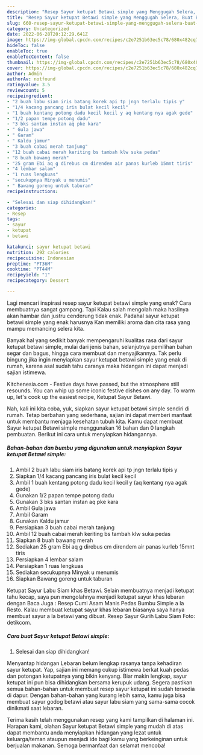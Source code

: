 ```yaml
---
description: "Resep Sayur ketupat Betawi simple yang Menggugah Selera, Buat Buka Puasa}"
title: "Resep Sayur ketupat Betawi simple yang Menggugah Selera, Buat Buka Puasa}"
slug: 660-resep-sayur-ketupat-betawi-simple-yang-menggugah-selera-buat-buka-puasa
category: Uncategorized
date: 2022-06-28T20:12:29.641Z
image: https://img-global.cpcdn.com/recipes/c2e7251b63ec5c78/680x482cq70/sayur-ketupat-betawi-simple-foto-resep-utama.jpg
hideToc: false
enableToc: true
enableTocContent: false
thumbnail: https://img-global.cpcdn.com/recipes/c2e7251b63ec5c78/680x482cq70/sayur-ketupat-betawi-simple-foto-resep-utama.jpg
cover: https://img-global.cpcdn.com/recipes/c2e7251b63ec5c78/680x482cq70/sayur-ketupat-betawi-simple-foto-resep-utama.jpg
author: Admin
authorAv: notfound
ratingvalue: 3.5
reviewcount: 5
recipeingredient:
- "2 buah labu siam iris batang korek api tp jngn terlalu tipis y"
- "1/4 kacang pancang iris bulat kecil kecil"
- "1 buah kentang potong dadu kecil kecil y aq kentang nya agak gede"
- "1/2 papan tempe potong dadu"
- "3 bks santan instan aq pke kara"
- " Gula jawa"
- " Garam"
- " Kaldu jamur"
- "3 buah cabai merah tanjung"
- "12 buah cabai merah keriting bs tambah klw suka pedas"
- "8 buah bawang merah"
- "25 gram Ebi aq g direbus cm direndem air panas kurleb 15mnt tiris"
- "4 lembar salam"
- "1 ruas lengkuas"
- "secukupnya Minyak u menumis"
- " Bawang goreng untuk taburan"
recipeinstructions:

- "Selesai dan siap dihidangkan!"
categories:
- Resep
tags:
- sayur
- ketupat
- betawi

katakunci: sayur ketupat betawi 
nutrition: 292 calories
recipecuisine: Indonesian
preptime: "PT36M"
cooktime: "PT44M"
recipeyield: "1"
recipecategory: Dessert

---
```



Lagi mencari inspirasi resep sayur ketupat betawi simple yang enak? Cara membuatnya sangat gampang. Tapi Kalau salah mengolah maka hasilnya akan hambar dan justru cenderung tidak enak. Padahal sayur ketupat betawi simple yang enak harusnya Kan memiliki aroma dan cita rasa yang mampu memancing selera kita.


Banyak hal yang sedikit banyak mempengaruhi kualitas rasa dari sayur ketupat betawi simple, mulai dari jenis bahan, selanjutnya pemilihan bahan segar dan bagus, hingga cara membuat dan menyajikannya. Tak perlu bingung jika ingin menyiapkan sayur ketupat betawi simple yang enak di rumah, karena asal sudah tahu caranya maka hidangan ini dapat menjadi sajian istimewa.

Kitchenesia.com - Festive days have passed, but the atmosphere still resounds. You can whip up some iconic festive dishes on any day. To warm up, let&#39;s cook up the easiest recipe, Ketupat Sayur Betawi.


Nah, kali ini kita coba, yuk, siapkan sayur ketupat betawi simple sendiri di rumah. Tetap berbahan yang sederhana, sajian ini dapat memberi manfaat untuk membantu menjaga kesehatan tubuh kita. Kamu dapat membuat Sayur ketupat Betawi simple menggunakan 16 bahan dan 0 langkah pembuatan. Berikut ini cara untuk menyiapkan hidangannya.

<!--inarticleads1-->

##### Bahan-bahan dan bumbu yang digunakan untuk menyiapkan Sayur ketupat Betawi simple:

1. Ambil 2 buah labu siam iris batang korek api tp jngn terlalu tipis y
1. Siapkan 1/4 kacang pancang iris bulat kecil kecil
1. Ambil 1 buah kentang potong dadu kecil kecil y (aq kentang nya agak gede)
1. Gunakan 1/2 papan tempe potong dadu
1. Gunakan 3 bks santan instan aq pke kara
1. Ambil  Gula jawa
1. Ambil  Garam
1. Gunakan  Kaldu jamur
1. Persiapkan 3 buah cabai merah tanjung
1. Ambil 12 buah cabai merah keriting bs tambah klw suka pedas
1. Siapkan 8 buah bawang merah
1. Sediakan 25 gram Ebi aq g direbus cm direndem air panas kurleb 15mnt tiris
1. Persiapkan 4 lembar salam
1. Persiapkan 1 ruas lengkuas
1. Sediakan secukupnya Minyak u menumis
1. Siapkan  Bawang goreng untuk taburan


Ketupat Sayur Labu Siam khas Betawi. Selain membuatnya menjadi ketupat tahu kecap, saya pun mengolahnya menjadi ketupat sayur khas lebaran dengan Baca Juga : Resep Cumi Asam Manis Pedas Bumbu Simple a la Resto. Kalau membuat ketupat sayur khas lebaran biasanya saya hanya membuat sayur a la betawi yang dibuat. Resep Sayur Gurih Labu Siam Foto: detikcom. 

<!--inarticleads2-->

##### Cara buat Sayur ketupat Betawi simple:


1. Selesai dan siap dihidangkan!

Menyantap hidangan Lebaran belum lengkap rasanya tanpa kehadiran sayur ketupat. Yap, sajian ini memang cukup istimewa berkat kuah pedas dan potongan ketupatnya yang bikin kenyang. Biar makin lengkap, sayur ketupat ini pun bisa dihidangkan bersama kerupuk udang. Segera pastikan semua bahan-bahan untuk membuat resep sayur ketupat ini sudah tersedia di dapur. Dengan bahan-bahan yang kurang lebih sama, kamu juga bisa membuat sayur godog betawi atau sayur labu siam yang sama-sama cocok dinikmati saat lebaran. 

Terima kasih telah menggunakan resep yang kami tampilkan di halaman ini. Harapan kami, olahan Sayur ketupat Betawi simple yang mudah di atas dapat membantu anda menyiapkan hidangan yang lezat untuk keluarga/teman ataupun menjadi ide bagi kamu yang berkeinginan untuk berjualan makanan. Semoga bermanfaat dan selamat mencoba!
